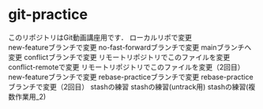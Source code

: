 ﻿# git-practice
このリポジトリはGit動画講座用です．
ローカルリポで変更  
new-featureブランチで変更
no-fast-forwardブランチで変更
mainブランチへ変更
conflictブランチで変更
リモートリポジトリでこのファイルを変更
conflict-remoteで変更
リモートリポジトリでこのファイルを変更（2回目）
new-featureブランチで変更
rebase-practiceブランチで変更
rebase-practiceブランチで変更（2回目）
stashの練習
stashの練習(untrack用)
stashの練習(複数作業用_2)